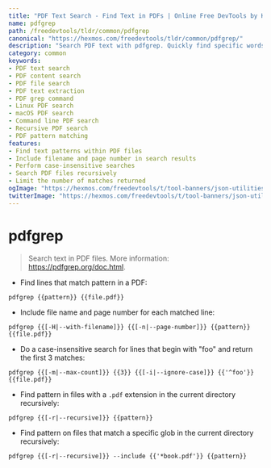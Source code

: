 ```yaml
---
title: "PDF Text Search - Find Text in PDFs | Online Free DevTools by Hexmos"
name: pdfgrep
path: /freedevtools/tldr/common/pdfgrep
canonical: "https://hexmos.com/freedevtools/tldr/common/pdfgrep/"
description: "Search PDF text with pdfgrep. Quickly find specific words or phrases within PDF documents using command-line. Free online tool, no registration required."
category: common
keywords:
- PDF text search
- PDF content search
- PDF file search
- PDF text extraction
- PDF grep command
- Linux PDF search
- macOS PDF search
- Command line PDF search
- Recursive PDF search
- PDF pattern matching
features:
- Find text patterns within PDF files
- Include filename and page number in search results
- Perform case-insensitive searches
- Search PDF files recursively
- Limit the number of matches returned
ogImage: "https://hexmos.com/freedevtools/t/tool-banners/json-utilities-banner.png"
twitterImage: "https://hexmos.com/freedevtools/t/tool-banners/json-utilities-banner.png"
---
```


# pdfgrep

> Search text in PDF files.
> More information: <https://pdfgrep.org/doc.html>.

- Find lines that match pattern in a PDF:

`pdfgrep {{pattern}} {{file.pdf}}`

- Include file name and page number for each matched line:

`pdfgrep {{[-H|--with-filename]}} {{[-n|--page-number]}} {{pattern}} {{file.pdf}}`

- Do a case-insensitive search for lines that begin with "foo" and return the first 3 matches:

`pdfgrep {{[-m|--max-count]}} {{3}} {{[-i|--ignore-case]}} {{'^foo'}} {{file.pdf}}`

- Find pattern in files with a `.pdf` extension in the current directory recursively:

`pdfgrep {{[-r|--recursive]}} {{pattern}}`

- Find pattern on files that match a specific glob in the current directory recursively:

`pdfgrep {{[-r|--recursive]}} --include {{'*book.pdf'}} {{pattern}}`
